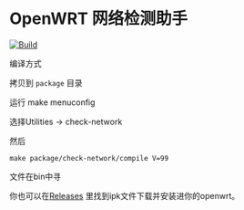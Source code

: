 # OpenWRT 网络检测助手

[![Build](https://github.com/kongfl888/check-network/workflows/Build/badge.svg)](https://github.com/kongfl888/check-network/releases)

编译方式

拷贝到 ``package`` 目录

运行 make menuconfig

选择Utilities -> check-network

然后

``make package/check-network/compile V=99``

文件在bin中寻

你也可以在[Releases](https://github.com/kongfl888/check-network/releases) 里找到ipk文件下载并安装进你的openwrt。

